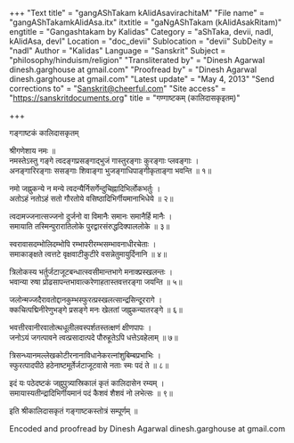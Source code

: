 +++
"Text title" = "gangAShTakam kAlidAsavirachitaM"
"File name" = "gangAShTakamkAlidAsa.itx"
itxtitle = "gaNgAShTakam (kAlidAsakRitam)"
engtitle = "Gangashtakam by Kalidas"
Category = "aShTaka, devii, nadI, kAlidAsa, devI"
Location = "doc_devii"
Sublocation = "devii"
SubDeity = "nadI"
Author = "Kalidas"
Language = "Sanskrit"
Subject = "philosophy/hinduism/religion"
"Transliterated by" = "Dinesh Agarwal  dinesh.garghouse at gmail.com"
"Proofread by" = "Dinesh Agarwal  dinesh.garghouse at gmail.com"
"Latest update" = "May 4, 2013"
"Send corrections to" = "Sanskrit@cheerful.com"
"Site access" = "https://sanskritdocuments.org"
title = "गण्गाष्टकम् (कालिदासकृइतम्)"

+++
  
 गङ्गाष्टकं कालिदासकृतम्   
  
श्रीगणेशाय नमः ॥   
नमस्तेऽस्तु गङ्गे त्वदङ्गप्रसङ्गाद्भुजं गास्तुरङ्गाः कुरङ्गाः प्लवङ्गाः ।  
अनङ्गारिरङ्गाः ससङ्गाः शिवाङ्गा भुजङ्गाधिपाङ्गीकृताङ्गा भवन्ति ॥ १॥  
  
नमो जह्नुकन्ये न मन्ये त्वदन्यैर्निसर्गेन्दुचिह्नादिभिर्लोकभर्तुः ।  
अतोऽहं नतोऽहं सतो गौरतोये वसिष्ठादिभिर्गीयमानाभिधेये ॥ २॥  
  
त्वदामज्जनात्सज्जनो दुर्जनो वा विमानैः समानः समानैर्हि मानैः ।  
समायाति तस्मिन्पुरारातिलोके पुरद्वारसंरुद्धदिक्पाललोके ॥ ३॥  
  
स्वरावासदम्भोलिदम्भोपि रम्भापरीरम्भसम्भावनाधीरचेताः ।  
समाकाङ्क्षते त्वत्तटे वृक्षवाटीकुटीरे वसन्नेतुमायुर्दिनानि ॥ ४॥  
  
त्रिलोकस्य भर्तुर्जटाजूटबन्धात्स्वसीमान्तभागे मनाक्प्रस्खलन्तः ।  
भवान्या रुषा प्रोढसापन्तभावात्करेणाहतास्तवत्तरङ्गा जयन्ति ॥ ५॥  
  
जलोन्मज्जदैरावतोद्दानकुम्भस्फुरत्प्रस्खलत्सान्द्रसिन्दूररागे ।  
क्कचित्पद्मिनीरेणुभङ्गे प्रसङ्गे मनः खेलतां जह्नुकन्यातरङ्गे ॥ ६॥  
  
भवत्तीरवानीरवातोत्थधूलीलवस्पर्शतस्तत्क्षणं क्षीणपापः ।  
जनोऽयं जगत्पावने त्वत्प्रसादात्पदे पौरुहूतेऽपि धत्तेऽवहेलाम् ॥ ७॥  
  
त्रिसन्ध्यानमल्लेखकोटीरनानाविधानेकरत्नांशुबिम्बप्रभाभिः ।  
स्फुरत्पादपीठे हठेनाष्टमूर्तेर्जटाजूटवासे  नताः स्मः पदं ते ॥ ८॥  
  
इदं यः पठेदष्टकं जह्नुपुत्र्यास्रिकालं कृतं कालिदासेन रम्यम् ।  
समायास्यतीन्द्रादिभिर्गीयमानं पदं कैशवं शैशवं नो लभेत्सः ॥ ९॥  
  
इति श्रीकालिदासकृतं गङ्गाष्टकस्तोत्रं सम्पूर्णम् ॥   
   
  
  
  
  
Encoded and proofread by Dinesh Agarwal  dinesh.garghouse at gmail.com  
  
